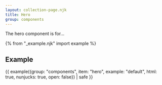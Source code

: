 ```yaml
---
layout: collection-page.njk
title: Hero
group: components
---
```


The hero component is for...

{% from "_example.njk" import example %}

## Example

{{ example({group: "components", item: "hero", example: "default", html: true, nunjucks: true, open: false}) | safe }}

